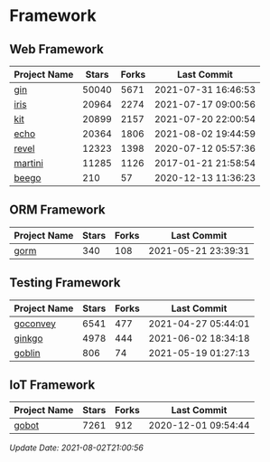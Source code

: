 # Framework

## Web Framework
| Project Name | Stars | Forks | Last Commit |
| ------------ | ----- | ----- | ----------- |
| [gin](https://github.com/gin-gonic/gin) | 50040 | 5671 | 2021-07-31 16:46:53 |
| [iris](https://github.com/kataras/iris) | 20964 | 2274 | 2021-07-17 09:00:56 |
| [kit](https://github.com/go-kit/kit) | 20899 | 2157 | 2021-07-20 22:00:54 |
| [echo](https://github.com/labstack/echo) | 20364 | 1806 | 2021-08-02 19:44:59 |
| [revel](https://github.com/revel/revel) | 12323 | 1398 | 2020-07-12 05:57:36 |
| [martini](https://github.com/go-martini/martini) | 11285 | 1126 | 2017-01-21 21:58:54 |
| [beego](https://github.com/astaxie/beego) | 210 | 57 | 2020-12-13 11:36:23 |

## ORM Framework
| Project Name | Stars | Forks | Last Commit |
| ------------ | ----- | ----- | ----------- |
| [gorm](https://github.com/jinzhu/gorm) | 340 | 108 | 2021-05-21 23:39:31 |

## Testing Framework
| Project Name | Stars | Forks | Last Commit |
| ------------ | ----- | ----- | ----------- |
| [goconvey](https://github.com/smartystreets/goconvey) | 6541 | 477 | 2021-04-27 05:44:01 |
| [ginkgo](https://github.com/onsi/ginkgo) | 4978 | 444 | 2021-06-02 18:34:18 |
| [goblin](https://github.com/franela/goblin) | 806 | 74 | 2021-05-19 01:27:13 |

## IoT Framework
| Project Name | Stars | Forks | Last Commit |
| ------------ | ----- | ----- | ----------- |
| [gobot](https://github.com/hybridgroup/gobot) | 7261 | 912 | 2020-12-01 09:54:44 |

*Update Date: 2021-08-02T21:00:56*